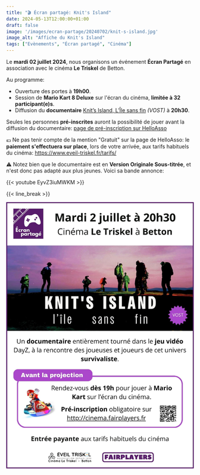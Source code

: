 ```yaml
---
title: "🎬 Écran partagé: Knit's Island"
date: 2024-05-13T12:00:00+01:00
draft: false
image: '/images/ecran-partage/20240702/knit-s-island.jpg'
image_alt: "Affiche du Knit's Island"
tags: ["Evènements", "Écran partagé", "Cinéma"]
---
```


Le **mardi 02 juillet 2024**, nous organisons un événement **Écran Partagé** en association avec le cinéma **Le Triskel** de Betton.

Au programme:

- Ouverture des portes à **19h00**.
- Session de **Mario Kart 8 Deluxe** sur l'écran du cinéma, **limitée à 32 participant(e)s**.
- Diffusion du **documentaire** [Knit’s Island, L’Île sans fin](https://www.allocine.fr/film/fichefilm_gen_cfilm=315619.html) *(VOST)* à **20h30**.

Seules les personnes **pré-inscrites** auront la possibilité de jouer avant la diffusion du documentaire:
[page de pré-inscription sur HelloAsso](https://www.helloasso.com/associations/fairplayers/evenements/ecran-partage-mario-kart-knit-s-island-l-ile-sans-fin)

💶 Ne pas tenir compte de la mention "Gratuit" sur la page de HelloAsso: le **paiement s'effectuera sur place**, lors de votre arrivée, aux tarifs habituels du cinéma: https://www.eveil-triskel.fr/tarifs/

⚠️ Notez bien que le documentaire est en **Version Originale Sous-titrée**, et n'est donc pas adapté aux plus jeunes. Voici sa bande annonce:

{{< youtube EyvZ3iuMWKM >}}

{{< line_break >}}

![Affiche](/images/ecran-partage/20240702/flyer.jpg)
